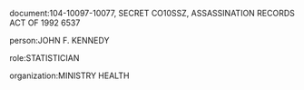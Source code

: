 document:104-10097-10077, SECRET CO10SSZ, ASSASSINATION RECORDS ACT OF 1992 6537

person:JOHN F. KENNEDY

role:STATISTICIAN

organization:MINISTRY HEALTH

